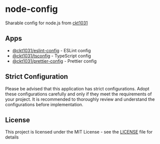 # node-config

Sharable config for node.js from [ckt1031](https://github.com/ckt1031)

## Apps

- [@ckt1031/eslint-config](apps/eslint-config/) - ESLint config
- [@ckt1031/tsconfig](apps/tsconfig/) - TypeScript config
- [@ckt1031/prettier-config](apps/prettier-config/) - Prettier config

## Strict Configuration

Please be advised that this application has strict configurations. Adopt these configurations carefully and only if they meet the requirements of your project. It is recommended to thoroughly review and understand the configurations before implementation.

## License

This project is licensed under the MIT License - see the [LICENSE](./LICENSE) file for details
